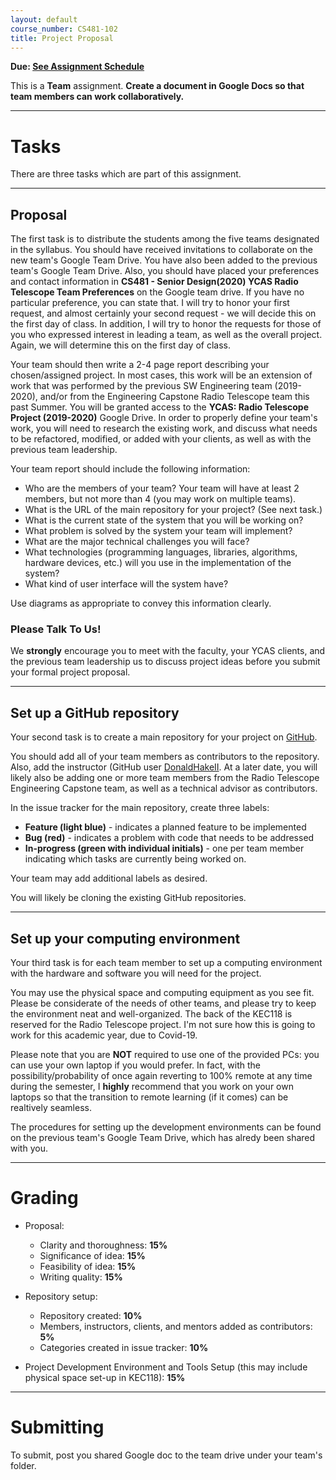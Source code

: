 ```yaml
---
layout: default
course_number: CS481-102
title: Project Proposal
---
```


**Due: [See Assignment Schedule](../schedule.html)**

This is a **Team** assignment. **Create a document in Google Docs so that team members can work collaboratively.**

--- --- --- --- --- --- --- --- --- --- --- --- --- --- --- --- --- --- --- --- --- --- --- ---



# Tasks

There are three tasks which are part of this assignment.

--- --- --- --- --- --- --- --- --- --- --- --- --- --- --- --- --- --- --- --- --- --- --- ---



## Proposal

The first task is to distribute the students among the five teams designated in the syllabus.  You should have received invitations to collaborate on the new team's Google Team Drive.  You have also been added to the previous team's Google Team Drive.  Also, you should have placed your preferences and contact information in **CS481 - Senior Design(2020) YCAS Radio Telescope Team Preferences** on the Google team drive.  If you have no particular preference, you can state that.  I will try to honor your first request, and almost certainly your second request - we will decide this on the first day of class.  In addition, I will try to honor the requests for those of you who expressed interest in leading a team, as well as the overall project.  Again, we will determine this on the first day of class.

Your team should then write a 2-4 page report describing your chosen/assigned project.  In most cases, this work will be an extension of work that was performed by the previous SW Engineering team (2019-2020), and/or from the Engineering Capstone Radio Telescope team this past Summer.  You will be granted access to the **YCAS: Radio Telescope Project (2019-2020)** Google Drive.  In order to properly define your team's work, you will need to research the existing work, and discuss what needs to be refactored, modified, or added with your clients, as well as with the previous team leadership.

  Your team report should include the following information:

-   Who are the members of your team? Your team will have at least 2 members, but not more than 4 (you may work on multiple teams).
-   What is the URL of the main repository for your project?  (See next task.)
-   What is the current state of the system that you will be working on?
-   What problem is solved by the system your team will implement?
-   What are the major technical challenges you will face?
-   What technologies (programming languages, libraries, algorithms, hardware devices, etc.) will you use in the implementation of the system?
-   What kind of user interface will the system have?

Use diagrams as appropriate to convey this information clearly.

### Please Talk To Us!

We **strongly** encourage you to meet with the faculty, your YCAS clients, and the previous team leadership us to discuss project ideas before you submit your formal project proposal.

--- --- --- --- --- --- --- --- --- --- --- --- --- --- --- --- --- --- --- --- --- --- --- ---



## Set up a GitHub repository

Your second task is to create a main repository for your project on [GitHub](https://github.com).

You should add all of your team members as contributors to the repository.  Also, add the instructor (GitHub user [DonaldHakeII](https://github.com/DonaldHakeII).  At a later date, you will likely also be adding one or more team members from the Radio Telescope Engineering Capstone team, as well as a technical advisor as contributors.

In the issue tracker for the main repository, create three labels:

-   **Feature (light blue)** - indicates a planned feature to be implemented
-   **Bug (red)** - indicates a problem with code that needs to be addressed
-   **In-progress (green with individual initials)** - one per team member indicating which tasks are currently being worked on.

Your team may add additional labels as desired.

You will likely be cloning the existing GitHub repositories.

--- --- --- --- --- --- --- --- --- --- --- --- --- --- --- --- --- --- --- --- --- --- --- ---


## Set up your computing environment

Your third task is for each team member to set up a computing environment with the hardware and software you will need for the project.

You may use the physical space and computing equipment as you see fit.  Please be considerate of the needs of other teams, and please try to keep the environment neat and well-organized.  The back of the KEC118 is reserved for the Radio Telescope project.  I'm not sure how this is going to work for this academic year, due to Covid-19.

Please note that you are **NOT** required to use one of the provided PCs: you can use your own laptop if you would prefer.  In fact, with the possibility/probability of once again reverting to 100% remote at any time during the semester, I **highly** recommend that you work on your own laptops so that the transition to remote learning (if it comes) can be realtively seamless.

The procedures for setting up the development environments can be found on the previous team's Google Team Drive, which has alredy been shared with you.

--- --- --- --- --- --- --- --- --- --- --- --- --- --- --- --- --- --- --- --- --- --- --- ---



# Grading

* Proposal:

  - Clarity and thoroughness: **15%**
  - Significance of idea: **15%**
  - Feasibility of idea: **15%**
  - Writing quality: **15%**

* Repository setup:

  - Repository created: **10%**
  - Members, instructors, clients, and mentors added as contributors: **5%**
  - Categories created in issue tracker: **10%**

* Project Development Environment and Tools Setup (this may include physical space set-up in KEC118): **15%**

--- --- --- --- --- --- --- --- --- --- --- --- --- --- --- --- --- --- --- --- --- --- --- ---



# Submitting

To submit, post you shared Google doc to the team drive under your team's folder.
